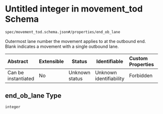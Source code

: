 # Untitled integer in movement_tod Schema

```txt
spec/movement_tod.schema.json#/properties/end_ob_lane
```

Outermost lane number the movement applies to at the outbound end. Blank indicates a movement with a single outbound lane.


| Abstract            | Extensible | Status         | Identifiable            | Custom Properties | Additional Properties | Access Restrictions | Defined In                                                                              |
| :------------------ | ---------- | -------------- | ----------------------- | :---------------- | --------------------- | ------------------- | --------------------------------------------------------------------------------------- |
| Can be instantiated | No         | Unknown status | Unknown identifiability | Forbidden         | Allowed               | none                | [movement_tod.schema.json\*](../../out/movement_tod.schema.json "open original schema") |

## end_ob_lane Type

`integer`
